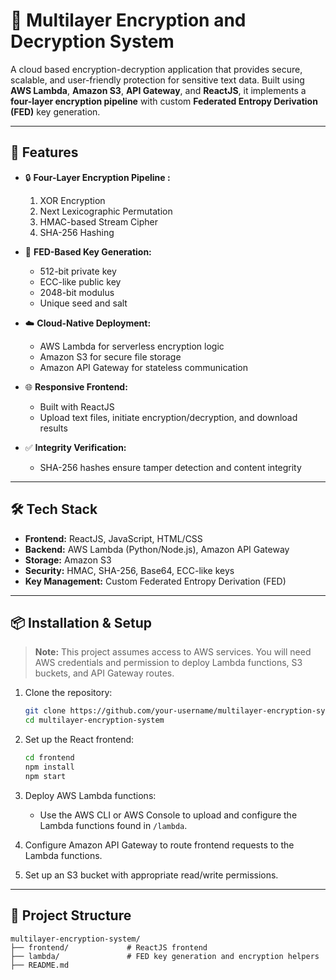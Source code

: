 # 🔐 Multilayer Encryption and Decryption System

A cloud based encryption-decryption application that provides secure, scalable, and user-friendly protection for sensitive text data. Built using **AWS Lambda**, **Amazon S3**, **API Gateway**, and **ReactJS**, it implements a **four-layer encryption pipeline** with custom **Federated Entropy Derivation (FED)** key generation.

---

## 🚀 Features

* 🔒 **Four-Layer Encryption Pipeline :**

  1. XOR Encryption
  2. Next Lexicographic Permutation
  3. HMAC-based Stream Cipher
  4. SHA-256 Hashing

* 🧠 **FED-Based Key Generation:**

  * 512-bit private key
  * ECC-like public key
  * 2048-bit modulus
  * Unique seed and salt

* ☁️ **Cloud-Native Deployment:**

  * AWS Lambda for serverless encryption logic
  * Amazon S3 for secure file storage
  * Amazon API Gateway for stateless communication

* 🌐 **Responsive Frontend:**

  * Built with ReactJS
  * Upload text files, initiate encryption/decryption, and download results

* ✅ **Integrity Verification:**

  * SHA-256 hashes ensure tamper detection and content integrity

---

## 🛠️ Tech Stack

* **Frontend:** ReactJS, JavaScript, HTML/CSS
* **Backend:** AWS Lambda (Python/Node.js), Amazon API Gateway
* **Storage:** Amazon S3
* **Security:** HMAC, SHA-256, Base64, ECC-like keys
* **Key Management:** Custom Federated Entropy Derivation (FED)

---

## 📦 Installation & Setup

> **Note:** This project assumes access to AWS services. You will need AWS credentials and permission to deploy Lambda functions, S3 buckets, and API Gateway routes.

1. Clone the repository:

   ```bash
   git clone https://github.com/your-username/multilayer-encryption-system.git
   cd multilayer-encryption-system
   ```

2. Set up the React frontend:

   ```bash
   cd frontend
   npm install
   npm start
   ```

3. Deploy AWS Lambda functions:

   * Use the AWS CLI or AWS Console to upload and configure the Lambda functions found in `/lambda`.

4. Configure Amazon API Gateway to route frontend requests to the Lambda functions.

5. Set up an S3 bucket with appropriate read/write permissions.

---

## 📁 Project Structure

```
multilayer-encryption-system/
├── frontend/             # ReactJS frontend
├── lambda/               # FED key generation and encryption helpers
├── README.md
```


